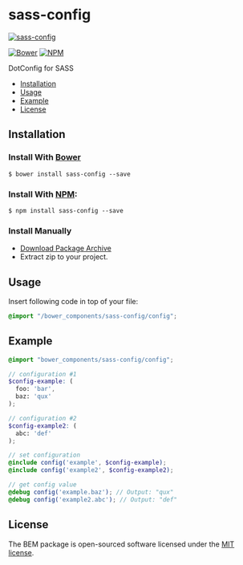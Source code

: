 # sass-config

[![sass-config](http://i.imgsafe.org/b099f17.jpg)](https://github.com/zgabievi/sass-config)

[![Bower](https://img.shields.io/bower/v/zgabievi/sass-config.svg?style=flat-square)](http://bower.io/search/?q=sass-config)
[![NPM](https://img.shields.io/npm/v/sass-config.svg?style=flat-square)](https://www.npmjs.com/package/sass-config)

DotConfig for SASS

+ [Installation](#installation)
+ [Usage](#usage)
+ [Example](#example)
+ [License](#license)

## Installation
### Install With [Bower](http://bower.io/search/?q=sass-config)
```
$ bower install sass-config --save
```

### Install With [NPM](https://www.npmjs.com/package/sass-config):
```
$ npm install sass-config --save
```

### Install Manually
- [Download Package Archive](https://github.com/zgabievi/sass-config/archive/master.zip)
- Extract zip to your project.

## Usage
Insert following code in top of your file:

```scss
@import "/bower_components/sass-config/config";
```

## Example

```scss
@import "bower_components/sass-config/config";

// configuration #1
$config-example: (
  foo: 'bar',
  baz: 'qux'
);

// configuration #2
$config-example2: (
  abc: 'def'
);

// set configuration
@include config('example', $config-example);
@include config('example2', $config-example2);

// get config value
@debug config('example.baz'); // Output: "qux"
@debug config('example2.abc'); // Output: "def"
```

## License
The BEM package is open-sourced software licensed under the [MIT license](http://opensource.org/licenses/MIT).

